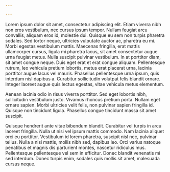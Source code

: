 ```yaml
---

---
```


Lorem ipsum dolor sit amet, consectetur adipiscing elit. Etiam viverra nibh non eros vestibulum, nec cursus ipsum tempor. Nullam feugiat arcu convallis, aliquam eros id, molestie dui. Quisque eu sem non turpis pharetra sodales. Sed tortor neque, ultricies vulputate auctor ac, pharetra eu mi. Morbi egestas vestibulum mattis. Maecenas fringilla, erat mattis ullamcorper cursus, ligula mi pharetra lacus, sit amet consectetur augue urna feugiat metus. Nulla suscipit pulvinar vestibulum. In at porttitor diam, sit amet congue neque. Duis eget erat et erat congue aliquam. Pellentesque rutrum, leo vehicula pretium lobortis, metus erat placerat urna, lacinia porttitor augue lacus vel mauris. Phasellus pellentesque urna ipsum, quis interdum nisl dapibus a. Curabitur sollicitudin volutpat felis blandit ornare. Integer laoreet augue quis lectus egestas, vitae vehicula metus elementum.

Aenean lacinia odio in risus viverra porttitor. Sed eget lobortis nibh, sollicitudin vestibulum justo. Vivamus rhoncus pretium porta. Nullam eget ornare sapien. Morbi ultricies velit felis, non pulvinar sapien fringilla id. Quisque non tincidunt ligula. Phasellus congue tincidunt massa sit amet suscipit.

Quisque hendrerit ante vitae bibendum blandit. Curabitur vel turpis in arcu laoreet fringilla. Nulla ut nisi vel ipsum mattis commodo. Nam lacinia aliquet orci eu porttitor. Vestibulum id lorem pharetra, suscipit nisl nec, pulvinar tellus. Nulla a nisi mattis, mollis nibh sed, dapibus leo. Orci varius natoque penatibus et magnis dis parturient montes, nascetur ridiculus mus. Pellentesque pellentesque vel sem in efficitur. Donec blandit venenatis mi sed interdum. Donec turpis enim, sodales quis mollis sit amet, malesuada cursus neque.

